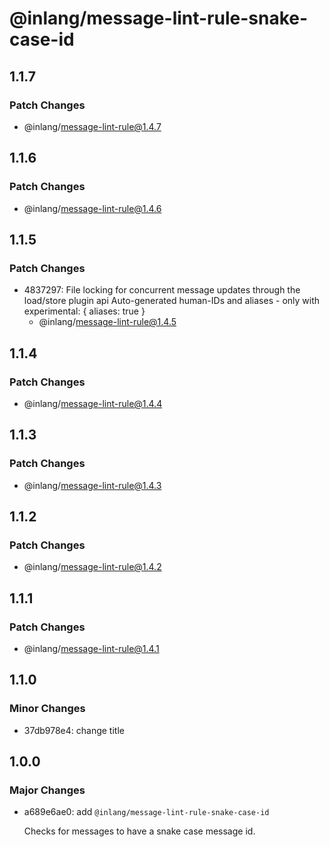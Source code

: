 # @inlang/message-lint-rule-snake-case-id

## 1.1.7

### Patch Changes

- @inlang/message-lint-rule@1.4.7

## 1.1.6

### Patch Changes

- @inlang/message-lint-rule@1.4.6

## 1.1.5

### Patch Changes

- 4837297: File locking for concurrent message updates through the load/store plugin api
  Auto-generated human-IDs and aliases - only with experimental: { aliases: true }
  - @inlang/message-lint-rule@1.4.5

## 1.1.4

### Patch Changes

- @inlang/message-lint-rule@1.4.4

## 1.1.3

### Patch Changes

- @inlang/message-lint-rule@1.4.3

## 1.1.2

### Patch Changes

- @inlang/message-lint-rule@1.4.2

## 1.1.1

### Patch Changes

- @inlang/message-lint-rule@1.4.1

## 1.1.0

### Minor Changes

- 37db978e4: change title

## 1.0.0

### Major Changes

- a689e6ae0: add `@inlang/message-lint-rule-snake-case-id`

  Checks for messages to have a snake case message id.
